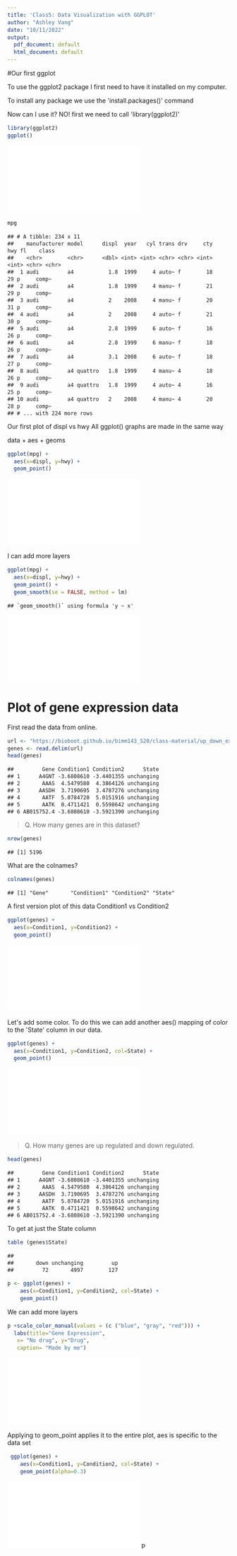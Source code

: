 ```yaml
---
title: 'Class5: Data Visualization with GGPLOT'
author: "Ashley Vang"
date: "10/11/2022"
output:
  pdf_document: default
  html_document: default
---
```


#Our first ggplot

To use the ggplot2 package I first need to have it installed on my computer. 

To install any package we use the 'install.packages()' command 

Now can I use it? NO! first we need to call 'library(ggplot2)' 


```r
library(ggplot2)
ggplot()
```

![](class05_files/figure-latex/unnamed-chunk-1-1.pdf)<!-- --> 


```r
mpg
```

```
## # A tibble: 234 x 11
##    manufacturer model      displ  year   cyl trans drv     cty   hwy fl    class
##    <chr>        <chr>      <dbl> <int> <int> <chr> <chr> <int> <int> <chr> <chr>
##  1 audi         a4           1.8  1999     4 auto~ f        18    29 p     comp~
##  2 audi         a4           1.8  1999     4 manu~ f        21    29 p     comp~
##  3 audi         a4           2    2008     4 manu~ f        20    31 p     comp~
##  4 audi         a4           2    2008     4 auto~ f        21    30 p     comp~
##  5 audi         a4           2.8  1999     6 auto~ f        16    26 p     comp~
##  6 audi         a4           2.8  1999     6 manu~ f        18    26 p     comp~
##  7 audi         a4           3.1  2008     6 auto~ f        18    27 p     comp~
##  8 audi         a4 quattro   1.8  1999     4 manu~ 4        18    26 p     comp~
##  9 audi         a4 quattro   1.8  1999     4 auto~ 4        16    25 p     comp~
## 10 audi         a4 quattro   2    2008     4 manu~ 4        20    28 p     comp~
## # ... with 224 more rows
```

Our first plot of displ vs hwy 
All ggplot() graphs are made in the same way 

data + aes + geoms 


```r
ggplot(mpg) + 
  aes(x=displ, y=hwy) + 
  geom_point()
```

![](class05_files/figure-latex/unnamed-chunk-3-1.pdf)<!-- --> 

I can add more layers 


```r
ggplot(mpg) + 
  aes(x=displ, y=hwy) + 
  geom_point() +
  geom_smooth(se = FALSE, method = lm)
```

```
## `geom_smooth()` using formula 'y ~ x'
```

![](class05_files/figure-latex/unnamed-chunk-4-1.pdf)<!-- --> 

# Plot of gene expression data 

First read the data from online. 


```r
url <- "https://bioboot.github.io/bimm143_S20/class-material/up_down_expression.txt"
genes <- read.delim(url)
head(genes)
```

```
##         Gene Condition1 Condition2      State
## 1      A4GNT -3.6808610 -3.4401355 unchanging
## 2       AAAS  4.5479580  4.3864126 unchanging
## 3      AASDH  3.7190695  3.4787276 unchanging
## 4       AATF  5.0784720  5.0151916 unchanging
## 5       AATK  0.4711421  0.5598642 unchanging
## 6 AB015752.4 -3.6808610 -3.5921390 unchanging
```

> Q. How many genes are in this dataset? 


```r
nrow(genes)
```

```
## [1] 5196
```

What are the colnames?

```r
colnames(genes)
```

```
## [1] "Gene"       "Condition1" "Condition2" "State"
```

A first version plot of this data Condition1 vs Condition2

```r
ggplot(genes) +
  aes(x=Condition1, y=Condition2) + 
  geom_point()
```

![](class05_files/figure-latex/unnamed-chunk-8-1.pdf)<!-- --> 

Let's add some color. To do this we can add another aes() mapping of color to the 'State' column in our data. 


```r
ggplot(genes) +
  aes(x=Condition1, y=Condition2, col=State) + 
  geom_point() 
```

![](class05_files/figure-latex/unnamed-chunk-9-1.pdf)<!-- --> 

> Q. How many genes are up regulated and down regulated. 


```r
head(genes)
```

```
##         Gene Condition1 Condition2      State
## 1      A4GNT -3.6808610 -3.4401355 unchanging
## 2       AAAS  4.5479580  4.3864126 unchanging
## 3      AASDH  3.7190695  3.4787276 unchanging
## 4       AATF  5.0784720  5.0151916 unchanging
## 5       AATK  0.4711421  0.5598642 unchanging
## 6 AB015752.4 -3.6808610 -3.5921390 unchanging
```

To get at just the State column 

```r
table (genes$State)
```

```
## 
##       down unchanging         up 
##         72       4997        127
```


```r
p <- ggplot(genes) + 
    aes(x=Condition1, y=Condition2, col=State) +
    geom_point()
```

We can add more layers 

```r
p +scale_color_manual(values = (c ("blue", "gray", "red"))) +
  labs(title="Gene Expression",
   x= "No drug", y="Drug",
   caption= "Made by me")
```

![](class05_files/figure-latex/unnamed-chunk-13-1.pdf)<!-- --> 

Applying to geom_point applies it to the entire plot, aes is specific to the data set 

```r
 ggplot(genes) + 
    aes(x=Condition1, y=Condition2, col=State) +
    geom_point(alpha=0.3)
```

![](class05_files/figure-latex/unnamed-chunk-14-1.pdf)<!-- --> 
p

